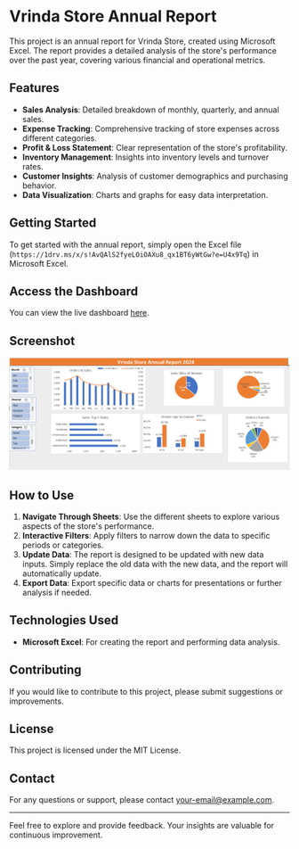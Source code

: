 # Vrinda Store Annual Report

This project is an annual report for Vrinda Store, created using Microsoft Excel. The report provides a detailed analysis of the store's performance over the past year, covering various financial and operational metrics.

## Features

- **Sales Analysis**: Detailed breakdown of monthly, quarterly, and annual sales.
- **Expense Tracking**: Comprehensive tracking of store expenses across different categories.
- **Profit & Loss Statement**: Clear representation of the store's profitability.
- **Inventory Management**: Insights into inventory levels and turnover rates.
- **Customer Insights**: Analysis of customer demographics and purchasing behavior.
- **Data Visualization**: Charts and graphs for easy data interpretation.

## Getting Started

To get started with the annual report, simply open the Excel file (`https://1drv.ms/x/s!AvQAlS2fyeLOiOAXu8_qx1BT6yWtGw?e=U4x9Tq`) in Microsoft Excel.
## Access the Dashboard

You can view the live dashboard [here](https://1drv.ms/x/s!AvQAlS2fyeLOiOAXu8_qx1BT6yWtGw?e=U4x9Tq).

## Screenshot

![Vrinda Store Annual Report](https://github.com/amit-069/ExcelProject1/blob/main/Screenshot%202024-08-02%20234511.png)

## How to Use

1. **Navigate Through Sheets**: Use the different sheets to explore various aspects of the store's performance.
2. **Interactive Filters**: Apply filters to narrow down the data to specific periods or categories.
3. **Update Data**: The report is designed to be updated with new data inputs. Simply replace the old data with the new data, and the report will automatically update.
4. **Export Data**: Export specific data or charts for presentations or further analysis if needed.

## Technologies Used

- **Microsoft Excel**: For creating the report and performing data analysis.

## Contributing

If you would like to contribute to this project, please submit suggestions or improvements.

## License

This project is licensed under the MIT License.

## Contact

For any questions or support, please contact [your-email@example.com](mailto:your-email@example.com).

---

Feel free to explore and provide feedback. Your insights are valuable for continuous improvement.
